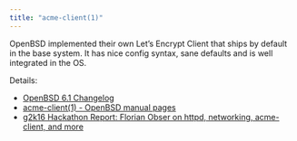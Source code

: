```yaml
---
title: "acme-client(1)"
---
```


OpenBSD implemented their own Let’s Encrypt Client that ships by default in
the base system. It has nice config syntax, sane defaults and is well
integrated in the OS.

Details:

* [OpenBSD 6.1 Changelog](https://www.openbsd.org/plus61.html)
* [acme-client(1) - OpenBSD manual pages](https://man.openbsd.org/acme-client.1)
* [g2k16 Hackathon Report: Florian Obser on httpd, networking, acme-client, and more](https://undeadly.org/cgi?action=article&sid=20160911000052)
